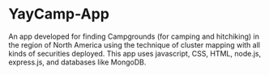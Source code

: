 # YayCamp-App
An app developed for finding Campgrounds (for camping and hitchiking) in the region of North America using the technique of cluster mapping with all kinds of securities deployed.
This app uses javascript, CSS, HTML, node.js, express.js, and databases like MongoDB.

